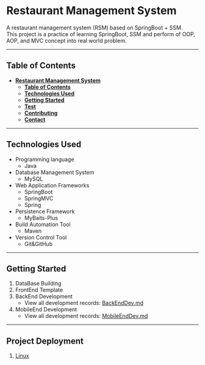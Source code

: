 # Restaurant Management System
A restaurant management system (RSM) based on SpringBoot + SSM.  
This project is a practice of learning SpringBoot, SSM
and perform of OOP, AOP, and MVC concept into real world problem.

---
## Table of Contents
- **[Restaurant Management System](#restaurant-management-system)**
    - **[Table of Contents](#table-of-contents)**
    - **[Technologies Used](#technologies-used)**
    - **[Getting Started](#getting-started)**
    - **[Test]()**
    - **[Contributing]()**
    - **[Contact]()**

---
## Technologies Used
- Programming language
  - Java
- Database Management System
  - MySQL
- Web Application Frameworks
  - SpringBoot
  - SpringMVC
  - Spring
- Persistence Framework
  - MyBaits-Plus
- Build Automation Tool
  - Maven
- Version Control Tool
  - Git&GitHub


---
## Getting Started
1. DataBase Building
2. FrontEnd Template
3. BackEnd Development
   - View all development records: [BackEndDev.md](Note/1_BackEndDev.md)
4. MobileEnd Development
   - View all development records: [MobileEndDev.md](Note/2_MobileEndDev.md)

---
## Project Deployment
1. [Linux](Note/3_Linux.md)

